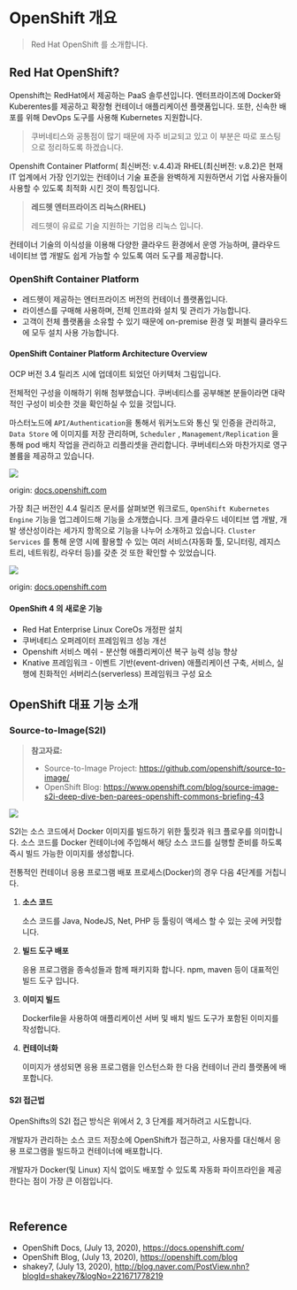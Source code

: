 # OpenShift 개요

> Red Hat OpenShift 를 소개합니다.



## Red Hat OpenShift?

Openshift는 RedHat에서 제공하는 PaaS 솔루션입니다. 엔터프라이즈에 Docker와 Kuberentes를 제공하고 확장형 컨테이너 애플리케이션 플랫폼입니다. 또한, 신속한 배포를 위해 DevOps 도구를 사용해 Kubernetes 지원합니다. 

> 쿠버네티스와 공통점이 많기 때문에 자주 비교되고 있고 이 부분은 따로 포스팅으로 정리하도록 하겠습니다. 



Openshift Container Platform( 최신버전: v.4.4)과 RHEL(최신버전: v.8.2)은 현재 IT 업계에서 가장 인기있는 컨테이너 기술 표준을 완벽하게 지원하면서 기업 사용자들이 사용할 수 있도록 최적화 시킨 것이 특징입니다. 

> **레드헷 엔터프라이즈 리눅스(RHEL)**
>
> 레드헷이 유료로 기술 지원하는 기업용 리눅스 입니다. 



컨테이너 기술의 이식성을 이용해 다양한 클라우드 환경에서 운영 가능하며, 클라우드 네이티브 앱 개발도 쉽게 가능할 수 있도록 여러 도구를 제공합니다. 



### OpenShift Container Platform

- 레드헷이 제공하는 엔터프라이즈 버전의 컨테이너 플랫폼입니다.
- 라이센스를 구매해 사용하며, 전체 인프라와 설치 및 관리가 가능합니다.
- 고객이 전체 플랫폼을 소유할 수 있기 때문에 on-premise 환경 및 퍼블릭 클라우드에 모두 설치 사용 가능합니다.

#### OpenShift Container Platform Architecture Overview

OCP 버전 3.4 릴리즈 시에 업데이트 되었던 아키텍처 그림입니다. 

전체적인 구성을 이해하기 위해 첨부했습니다. 쿠버네티스를 공부해본 분들이라면 대략적인 구성이 비슷한 것을 확인하실 수 있을 것입니다.

마스터노드에 `API/Authentication`을 통해서 워커노드와 통신 및 인증을 관리하고, `Data Store` 에 이미지를 저장 관리하며, `Scheduler` , `Management/Replication` 을 통해 pod 배치 작업을 관리하고 리플리셋을 관리합니다. 쿠버네티스와 마찬가지로 영구볼륨을 제공하고 있습니다.

![](https://media.vlpt.us/images/hamon/post/e77aa9a2-e249-4843-b61f-e04d67be595e/download%20(1).png)

origin: [docs.openshift.com](https://docs.openshift.com/container-platform/3.4/architecture/index.html)

가장 최근 버전인 4.4 릴리즈 문서를 살펴보면 워크로드, `OpenShift Kubernetes Engine` 기능을 업그레이드해 기능을 소개했습니다. 크게 클라우드 네이티브 앱 개발,  개발 생산성이라는 세가지 항목으로 기능을 나누어 소개하고 있습니다. `Cluster Services` 를 통해 운영 시에 활용할 수 있는 여러 서비스(자동화 툴, 모니터링, 레지스트리, 네트워킹, 라우터 등)를 갖춘 것 또한 확인할 수 있었습니다. 

![](https://media.vlpt.us/images/hamon/post/1f707c34-9f77-4979-9535-641485ab1ea1/download.png)

origin: [docs.openshift.com](https://docs.openshift.com/container-platform/4.4/welcome/oke_about.html)

#### OpenShift 4 의 새로운 기능

- Red Hat Enterprise Linux CoreOs 개정판 설치
- 쿠버네티스 오퍼레이터 프레임워크 성능 개선 
- Openshift 서비스 메쉬 - 분산형 애플리케이션 복구 능력 성능 향상
- Knative 프레임워크 - 이벤트 기반(event-driven) 애플리케이션 구축, 서비스, 실행에 친화적인 서버리스(serverless) 프레임워크 구성 요소



## OpenShift 대표 기능 소개

### Source-to-Image(S2I)

> **참고자료:**
>
> - Source-to-Image Project: https://github.com/openshift/source-to-image/
> - OpenShift Blog: https://www.openshift.com/blog/source-image-s2i-deep-dive-ben-parees-openshift-commons-briefing-43

![](https://assets.openshift.com/hubfs/Imported_Blog_Media/S2IDeveloperWorkFlow1.png)

S2I는 소스 코드에서 Docker 이미지를 빌드하기 위한 툴킷과 워크 플로우를 의미합니다. 소스 코드를 Docker 컨테이너에 주입해서 해당 소스 코드를 실행할 준비를 하도록 즉시 빌드 가능한 이미지를 생성합니다. 

전통적인 컨테이너 응용 프로그램 배포 프로세스(Docker)의 경우 다음 4단계를 거칩니다. 

1. **소스 코드**

   소스 코드를 Java, NodeJS, Net, PHP 등 툴링이 액세스 할 수 있는 곳에 커밋합니다.

2. **빌드 도구 배포** 

   응용 프로그램을 종속성들과 함께 패키지화 합니다. npm, maven 등이 대표적인 빌드 도구 입니다. 

3. **이미지 빌드** 

   Dockerfile을 사용하여 애플리케이션 서버 및 배치 빌드 도구가 포함된 이미지를 작성합니다. 

4. **컨테이너화**

   이미지가 생성되면 응용 프로그램을 인스턴스화 한 다음 컨테이너 관리 플랫폼에 배포합니다. 

#### S2I 접근법

OpenShifts의 S2I 접근 방식은 위에서 2, 3 단계를 제거하려고 시도합니다. 

개발자가 관리하는 소스 코드 저장소에 OpenShift가 접근하고, 사용자를 대신해서 응용 프로그램을 빌드하고 컨테이너에 배포합니다. 

개발자가 Docker(및 Linux) 지식 없이도 배포할 수 있도록 자동화 파이프라인을 제공한다는 점이 가장 큰 이점입니다. 



<br>

## Reference

- OpenShift Docs, (July 13, 2020), https://docs.openshift.com/
- OpenShift Blog, (July 13, 2020), https://openshift.com/blog
- shakey7, (July 13, 2020), http://blog.naver.com/PostView.nhn?blogId=shakey7&logNo=221671778219



